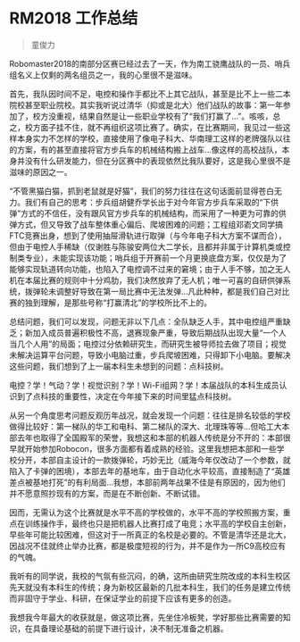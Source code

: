 # RM2018 工作总结
> 童俊力

Robomaster2018的南部分区赛已经过去了一天，作为南工骁鹰战队的一员、哨兵组名义上仅剩的两名组员之一，我的心里很不是滋味。

首先，我队因时间不足，电控和操作手都比不上其它战队，甚至是比不上一些二本院校甚至职业院校。其实我听说过清华（抑或是北大）他们战队的故事：第一年参加了，校方没重视，结果自然是让一些职业学校有了“我们打赢了…”。咳咳，总之，校方面子挂不住，就不再组织这项比赛了。确实，在比赛期间，我见过一些这样本身实力不怎样的学校，直接使用了像电子科大、华南理工这样的老牌强队以往的方案，有的甚至直接将官方步兵车的机械结构搬上战车…像这样的高校战队，本身并没有什么研发能力，但在分区赛中的表现依然比我队要好，这是我心里很不是滋味的原因之一。

“不管黑猫白猫，抓到老鼠就是好猫”，我们的努力往往在这句话面前显得苍白无力。我们有自己的思考：步兵组胡健乔学长出于对今年官方步兵车采取的“下供弹”方式的不信任，没有跟风官方步兵车的机械结构，而采用了一种更为可靠的供弹方式，但又导致了战车整体重心偏后、爬坡困难的问题；工程组邓嵛文同学搞FTC竞赛出身，想到了使用抽屉滑轨进行取弹（与今年电子科大方案不谋而合），但由于电控人手稀缺（仅谢胜与陈骏安两位大二学长，且都并非属于计算机类或控制类专业），未能实现该功能；哨兵组于开赛前一个月更换底盘方案，仅仅是为了能够实现轨道转向功能，也陷入了电控调不过来的窘境；由于人手不够，加之无人机在本届比赛的规则中十分鸡肋，我们决然放弃了无人机；唯一可喜的自研供弹系统，拨弹轮未调整好导致在第一局比赛中无法发弹…凡此种种，都是我们自己对比赛的独到理解，是那些号称“打赢清北”的学校所比不上的。

总结问题，我们可以发现，问题无非以下几点：全队缺乏人手，其中电控组严重缺乏；新加入成员普遍积极性不高，退赛现象严重，导致后期战队出现大量“一个人当几个人用”的局面；电控过分依赖研究生，而研究生被导师拉去做了项目；视觉未解决运算平台问题，导致小电脑过重，步兵爬坡困难，只得卸下小电脑。要解决这些问题，我们想到了上一届本科生未想到的问题：点科技树。

电控？学！气动？学！视觉识别？学！Wi-Fi组网？学！本届战队的本科生成员认识到了点科技的重要性，决定在今年接下来的时间里猛点科技树。

从另一个角度思考问题反观历年战况，就会发现一个问题：往往是排名较低的学校做得比较好：第一梯队的华工和电科、第二梯队的深大、北理珠等等…但哈工大本部去年也取得了全国殿军的荣誉，我想这和本部的机器人传统是分不开的：本部很早就开始参加Robocon，很多方面都有着成熟的经验。这里我想把本部和一些学校分开，本部自主设计的一款拨弹轮，巧妙无比（威海今年仅改动了一个参数，就陷入了卡弹的困境），本部去年的基地车，由于自动化水平较高，直接制造了“英雄差点被基地打死”的有利局面…我想，本部前两年战果不佳是有原因的，因为他们并不愿意照抄现有的方案，而是在不断创新、不断试错。

因而，无需认为这个比赛就是水平不高的学校做的，水平不高的学校照搬方案，重点在训练操作手，最终也只是把机器人比赛打成了电竞；水平高的学校自主创新，早些年可能比较困难，但这对于一所真正的名校是必要的。不管是清华还是北大，因战况不佳就终止举办比赛，都是极度短视的行为，并不是作为一所C9高校应有的气魄。

我听有的同学说，我校的气氛有些沉闷，的确，这所由研究生院改成的本科生校区先天就没有本科生的传统；身为新校区最新的几批本科生，我们的任务是建立传统而非固守于学业、科研，在保证学业的前提下应该有更多的创造。

我想我今年最大的收获就是，做这项比赛，先坐住冷板凳，学好那些比赛需要的知识，在具备理论基础的前提下进行设计，决不制无准备之机器。